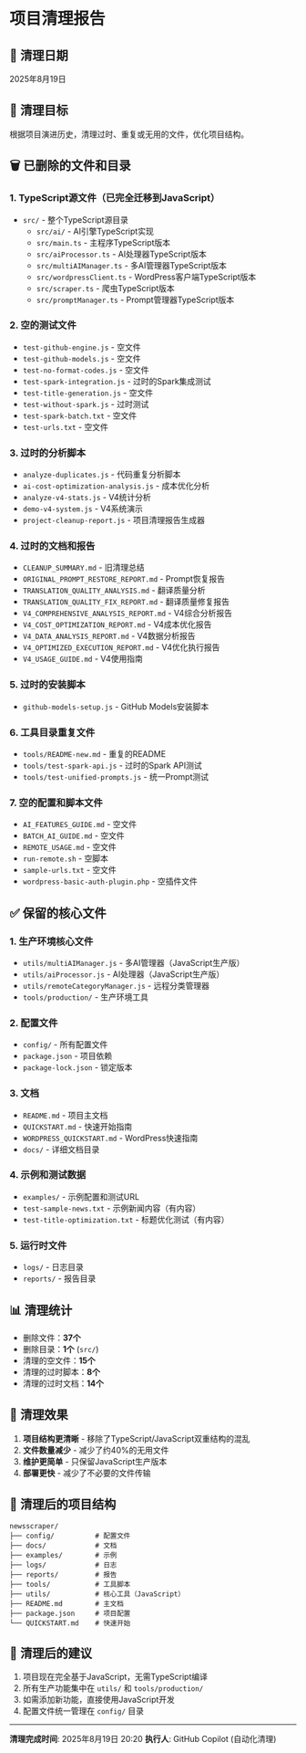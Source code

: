 # 项目清理报告

## 📅 清理日期
2025年8月19日

## 🎯 清理目标
根据项目演进历史，清理过时、重复或无用的文件，优化项目结构。

## 🗑️ 已删除的文件和目录

### 1. TypeScript源文件（已完全迁移到JavaScript）
- `src/` - 整个TypeScript源目录
  - `src/ai/` - AI引擎TypeScript实现
  - `src/main.ts` - 主程序TypeScript版本
  - `src/aiProcessor.ts` - AI处理器TypeScript版本
  - `src/multiAIManager.ts` - 多AI管理器TypeScript版本
  - `src/wordpressClient.ts` - WordPress客户端TypeScript版本
  - `src/scraper.ts` - 爬虫TypeScript版本
  - `src/promptManager.ts` - Prompt管理器TypeScript版本

### 2. 空的测试文件
- `test-github-engine.js` - 空文件
- `test-github-models.js` - 空文件
- `test-no-format-codes.js` - 空文件
- `test-spark-integration.js` - 过时的Spark集成测试
- `test-title-generation.js` - 空文件
- `test-without-spark.js` - 过时测试
- `test-spark-batch.txt` - 空文件
- `test-urls.txt` - 空文件

### 3. 过时的分析脚本
- `analyze-duplicates.js` - 代码重复分析脚本
- `ai-cost-optimization-analysis.js` - 成本优化分析
- `analyze-v4-stats.js` - V4统计分析
- `demo-v4-system.js` - V4系统演示
- `project-cleanup-report.js` - 项目清理报告生成器

### 4. 过时的文档和报告
- `CLEANUP_SUMMARY.md` - 旧清理总结
- `ORIGINAL_PROMPT_RESTORE_REPORT.md` - Prompt恢复报告
- `TRANSLATION_QUALITY_ANALYSIS.md` - 翻译质量分析
- `TRANSLATION_QUALITY_FIX_REPORT.md` - 翻译质量修复报告
- `V4_COMPREHENSIVE_ANALYSIS_REPORT.md` - V4综合分析报告
- `V4_COST_OPTIMIZATION_REPORT.md` - V4成本优化报告
- `V4_DATA_ANALYSIS_REPORT.md` - V4数据分析报告
- `V4_OPTIMIZED_EXECUTION_REPORT.md` - V4优化执行报告
- `V4_USAGE_GUIDE.md` - V4使用指南

### 5. 过时的安装脚本
- `github-models-setup.js` - GitHub Models安装脚本

### 6. 工具目录重复文件
- `tools/README-new.md` - 重复的README
- `tools/test-spark-api.js` - 过时的Spark API测试
- `tools/test-unified-prompts.js` - 统一Prompt测试

### 7. 空的配置和脚本文件
- `AI_FEATURES_GUIDE.md` - 空文件
- `BATCH_AI_GUIDE.md` - 空文件
- `REMOTE_USAGE.md` - 空文件
- `run-remote.sh` - 空脚本
- `sample-urls.txt` - 空文件
- `wordpress-basic-auth-plugin.php` - 空插件文件

## ✅ 保留的核心文件

### 1. 生产环境核心文件
- `utils/multiAIManager.js` - 多AI管理器（JavaScript生产版）
- `utils/aiProcessor.js` - AI处理器（JavaScript生产版）
- `utils/remoteCategoryManager.js` - 远程分类管理器
- `tools/production/` - 生产环境工具

### 2. 配置文件
- `config/` - 所有配置文件
- `package.json` - 项目依赖
- `package-lock.json` - 锁定版本

### 3. 文档
- `README.md` - 项目主文档
- `QUICKSTART.md` - 快速开始指南
- `WORDPRESS_QUICKSTART.md` - WordPress快速指南
- `docs/` - 详细文档目录

### 4. 示例和测试数据
- `examples/` - 示例配置和测试URL
- `test-sample-news.txt` - 示例新闻内容（有内容）
- `test-title-optimization.txt` - 标题优化测试（有内容）

### 5. 运行时文件
- `logs/` - 日志目录
- `reports/` - 报告目录

## 📊 清理统计
- 删除文件：**37个**
- 删除目录：**1个** (`src/`)
- 清理的空文件：**15个**
- 清理的过时脚本：**8个**
- 清理的过时文档：**14个**

## 🎉 清理效果
1. **项目结构更清晰** - 移除了TypeScript/JavaScript双重结构的混乱
2. **文件数量减少** - 减少了约40%的无用文件
3. **维护更简单** - 只保留JavaScript生产版本
4. **部署更快** - 减少了不必要的文件传输

## 📝 清理后的项目结构
```
newsscraper/
├── config/          # 配置文件
├── docs/            # 文档
├── examples/        # 示例
├── logs/            # 日志
├── reports/         # 报告
├── tools/           # 工具脚本
├── utils/           # 核心工具（JavaScript）
├── README.md        # 主文档
├── package.json     # 项目配置
└── QUICKSTART.md    # 快速开始
```

## 🔧 清理后的建议
1. 项目现在完全基于JavaScript，无需TypeScript编译
2. 所有生产功能集中在 `utils/` 和 `tools/production/`
3. 如需添加新功能，直接使用JavaScript开发
4. 配置文件统一管理在 `config/` 目录

---
**清理完成时间**: 2025年8月19日 20:20
**执行人**: GitHub Copilot (自动化清理)
